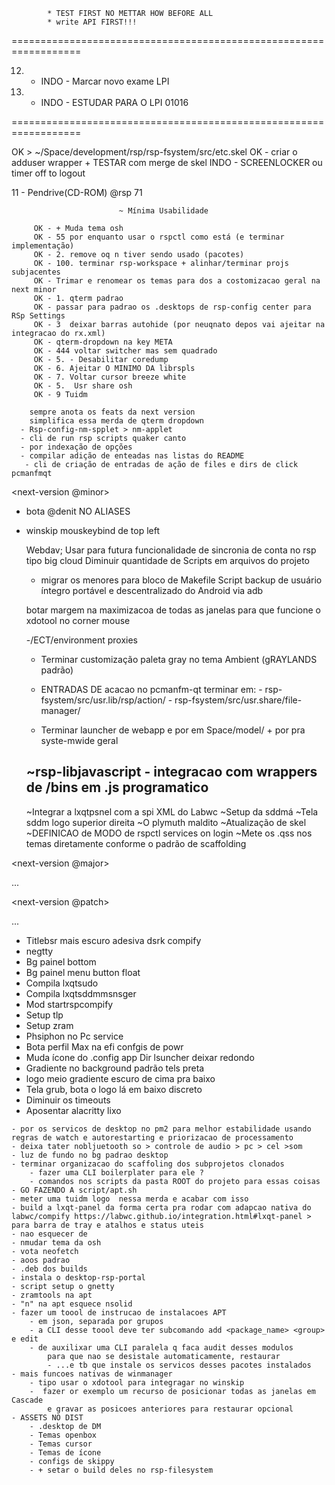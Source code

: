            * TEST FIRST NO METTAR HOW BEFORE ALL
            * write API FIRST!!!
==================================================================

12. * INDO - Marcar novo exame LPI
13. * INDO - ESTUDAR PARA O LPI 01016

==================================================================

OK > ~/Space/development/rsp/rsp-fsystem/src/etc.skel
OK - criar o adduser wrapper + TESTAR com merge de skel
INDO - SCREENLOCKER ou timer off to logout

 
11 - Pendrive(CD-ROM) @rsp 71

                            ~ Mínima Usabilidade  

         OK - + Muda tema osh
         OK - 55 por enquanto usar o rspctl como está (e terminar implementação)
         OK - 2. remove oq n tiver sendo usado (pacotes)
         OK - 100. terminar rsp-workspace + alinhar/terminar projs subjacentes
         OK - Trimar e renomear os temas para dos a costomizacao geral na next minor
         OK - 1. qterm padrao
         OK - passar para padrao os .desktops de rsp-config center para RSp Settings
         OK - 3  deixar barras autohide (por neuqnato depos vai ajeitar na integracao do rx.xml)
         OK - qterm-dropdown na key META
         OK - 444 voltar switcher mas sem quadrado
         OK - 5. - Desabilitar coredump
         OK - 6. Ajeitar O MINIMO DA librspls 
         OK - 7. Voltar cursor breeze white
         OK - 5.  Usr share osh 
         OK - 9 Tuidm

<todo-list>


        sempre anota os feats da next version 
        simplifica essa merda de qterm dropdown
      - Rsp-config-nm-spplet > nm-applet
      - cli de run rsp scripts quaker canto
      - por indexação de opções 
      - compilar adição de enteadas nas listas do README 
       - cli de criação de entradas de ação de files e dirs de click pcmanfmqt


</todo-list>


<next-version @minor>

- bota @denit NO ALIASES
- winskip mouskeybind de top left

   Webdav; Usar para futura funcionalidade de sincronia de conta no rsp tipo big cloud
    Diminuir quantidade de Scripts em arquivos do projeto 
    - migrar os menores para bloco de Makefile
    Script backup de usuário íntegro portável e descentralizado do Android via adb
    
    botar margem na maximizacoa de todas as janelas para que funcione o xdotool no corner mouse

  -/ECT/environment proxies
  - Terminar customização paleta gray no tema Ambient (gRAYLANDS padrão)

  - ENTRADAS DE acacao no pcmanfm-qt terminar
      em: 
        - rsp-fsystem/src/usr.lib/rsp/action/
        - rsp-fsystem/src/usr.share/file-manager/
  - Terminar launcher de webapp e por em Space/model/ + por pra syste-mwide geral

  ~rsp-libjavascript - integracao com wrappers de /bins em .js programatico
  -
  ~Integrar a lxqtpsnel com a spi XML do Labwc
  ~Setup da sddmá
  ~Tela sddm logo superior direita 
  ~O plymuth maldito
  ~Atualização de skel
  ~DEFINICAO de MODO de rspctl services on login
  ~Mete os .qss nos temas diretamente conforme o padrão de scaffolding 

</next-version>

<next-version @major>

  ...

</next-version>

<next-version @patch>

  ...

</next-version>

<quest-log>

  * Titlebsr mais escuro adesiva dsrk compify
  * negtty 
  * Bg painel bottom
  * Bg painel menu button float 
  * Compila lxqtsudo
  * Compila lxqtsddmmsnsger
  * Mod startrspcompify
  * Setup tlp
  * Setup zram
  * Phsiphon no Pc service
  * Bota perfil Max na efi confgis de powr 
  * Muda ícone do .config app Dir lsuncher deixar redondo 
  * Gradiente no background padrão tels preta 
  * logo meio gradiente escuro de cima pra baixo 
  * Tela grub, bota o logo lá em baixo discreto
  * Diminuir os timeouts
  * Aposentar alacritty lixo

<quest-log>

<arquive>

    - por os servicos de desktop no pm2 para melhor estabilidade usando regras de watch e autorestarting e priorizacao de processamento
    - deixa tater nobljuetooth so > controle de audio > pc > cel >som
    - luz de fundo no bg padrao desktop
    - terminar organizacao do scaffoling dos subprojetos clonados
        - fazer uma CLI boilerplater para ele ?
        - comandos nos scripts da pasta ROOT do projeto para essas coisas
    - GO FAZENDO A script/apt.sh
    - meter uma tuidm logo  nessa merda e acabar com isso
    - build a lxqt-panel da forma certa pra rodar com adapcao nativa do labwc/compify https://labwc.github.io/integration.html#lxqt-panel > para barra de tray e atalhos e status uteis
    - nao esquecer de 
    - nmudar tema da osh
    - vota neofetch
    - aoos padrao 
    - .deb dos builds
    - instala o desktop-rsp-portal
    - script setup o gnetty
    - zramtools na apt
    - "n" na apt esquece nsolid
    - fazer um toool de instrucao de instalacoes APT
        - em json, separada por grupos
        - a CLI desse toool deve ter subcomando add <package_name> <group> e edit
        - de auxilixar uma CLI paralela q faca audit desses modulos
            para que nao se desistale automaticamente, restaurar
            - ...e tb que instale os servicos desses pacotes instalados
    - mais funcoes nativas de winmanager
        - tipo usar o xdotool para integragar no winskip  
        -  fazer or exemplo um recurso de posicionar todas as janelas em Cascade
            e gravar as posicoes anteriores para restaurar opcional
    - ASSETS NO DIST
        - .desktop de DM
        - Temas openbox
        - Temas cursor
        - Temas de ícone
        - configs de skippy
        - + setar o build deles no rsp-filesystem
        
</arquive>